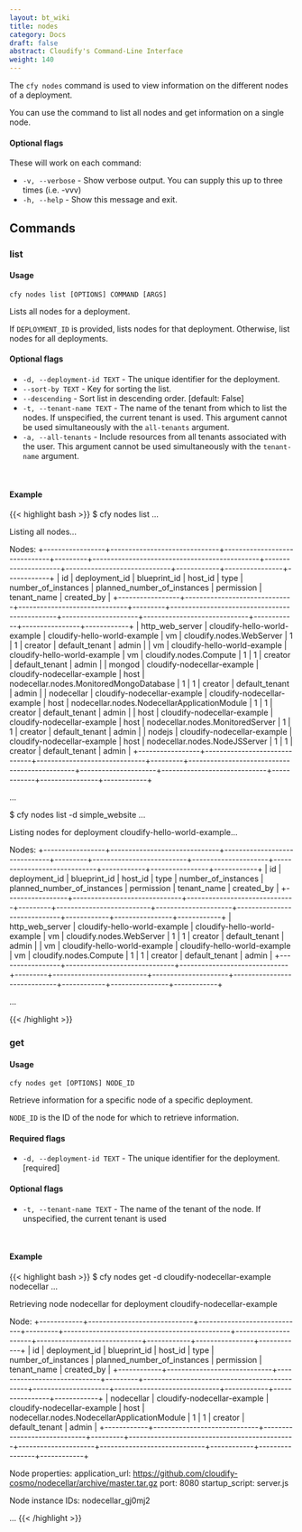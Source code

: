 ```yaml
---
layout: bt_wiki
title: nodes
category: Docs
draft: false
abstract: Cloudify's Command-Line Interface
weight: 140
---
```


The `cfy nodes` command is used to view information on the different nodes of a deployment.

You can use the command to list all nodes and get information on a single node.

#### Optional flags

These will work on each command:

* `-v, --verbose` - Show verbose output. You can supply this up to three times (i.e. -vvv)
* `-h, --help` - Show this message and exit.


## Commands


### list

#### Usage 
`cfy nodes list [OPTIONS] COMMAND [ARGS]`

Lists all nodes for a deployment.

If `DEPLOYMENT_ID` is provided, lists nodes for that deployment. Otherwise,
list nodes for all deployments.

#### Optional flags

* `-d, --deployment-id TEXT` - 
						The unique identifier for the deployment.
*  `--sort-by TEXT` - 	Key for sorting the list.
*  `--descending` - 	Sort list in descending order. [default: False]
*  `-t, --tenant-name TEXT` -  The name of the tenant from which to list the nodes. If unspecified, the current tenant is
                            used. This argument cannot be used simultaneously with the `all-tenants` argument.
*  `-a, --all-tenants` -    Include resources from all tenants associated with
                            the user. This argument cannot be used simultaneously with the `tenant-name` argument.  

&nbsp;
#### Example

{{< highlight  bash  >}}
$ cfy nodes list
...

Listing all nodes...

Nodes:
+-----------------+------------------------------+------------------------------+---------+----------------------------------------------+---------------------+-----------------------------+------------+----------------+------------+
|        id       |        deployment_id         |         blueprint_id         | host_id |                     type                     | number_of_instances | planned_number_of_instances | permission |  tenant_name   | created_by |
+-----------------+------------------------------+------------------------------+---------+----------------------------------------------+---------------------+-----------------------------+------------+----------------+------------+
| http_web_server | cloudify-hello-world-example | cloudify-hello-world-example |    vm   |           cloudify.nodes.WebServer           |          1          |              1              |  creator   | default_tenant |   admin    |
|        vm       | cloudify-hello-world-example | cloudify-hello-world-example |    vm   |            cloudify.nodes.Compute            |          1          |              1              |  creator   | default_tenant |   admin    |
|      mongod     | cloudify-nodecellar-example  | cloudify-nodecellar-example  |   host  |   nodecellar.nodes.MonitoredMongoDatabase    |          1          |              1              |  creator   | default_tenant |   admin    |
|    nodecellar   | cloudify-nodecellar-example  | cloudify-nodecellar-example  |   host  | nodecellar.nodes.NodecellarApplicationModule |          1          |              1              |  creator   | default_tenant |   admin    |
|       host      | cloudify-nodecellar-example  | cloudify-nodecellar-example  |   host  |       nodecellar.nodes.MonitoredServer       |          1          |              1              |  creator   | default_tenant |   admin    |
|      nodejs     | cloudify-nodecellar-example  | cloudify-nodecellar-example  |   host  |        nodecellar.nodes.NodeJSServer         |          1          |              1              |  creator   | default_tenant |   admin    |
+-----------------+------------------------------+------------------------------+---------+----------------------------------------------+---------------------+-----------------------------+------------+----------------+------------+

...

$ cfy nodes list -d simple_website
...

Listing nodes for deployment cloudify-hello-world-example...

Nodes:
+-----------------+------------------------------+------------------------------+---------+--------------------------+---------------------+-----------------------------+------------+----------------+------------+
|        id       |        deployment_id         |         blueprint_id         | host_id |           type           | number_of_instances | planned_number_of_instances | permission |  tenant_name   | created_by |
+-----------------+------------------------------+------------------------------+---------+--------------------------+---------------------+-----------------------------+------------+----------------+------------+
| http_web_server | cloudify-hello-world-example | cloudify-hello-world-example |    vm   | cloudify.nodes.WebServer |          1          |              1              |  creator   | default_tenant |   admin    |
|        vm       | cloudify-hello-world-example | cloudify-hello-world-example |    vm   |  cloudify.nodes.Compute  |          1          |              1              |  creator   | default_tenant |   admin    |
+-----------------+------------------------------+------------------------------+---------+--------------------------+---------------------+-----------------------------+------------+----------------+------------+

...

{{< /highlight >}}


### get

#### Usage 
`cfy nodes get [OPTIONS] NODE_ID`

Retrieve information for a specific node of a specific deployment.

`NODE_ID` is the ID of the node for which to retrieve information.

#### Required flags

*  `-d, --deployment-id TEXT` - The unique identifier for the deployment. [required]

#### Optional flags
*  `-t, --tenant-name TEXT` -  The name of the tenant of the node. If unspecified, the current tenant is used
						

&nbsp;
#### Example

{{< highlight  bash  >}}
$ cfy nodes get -d cloudify-nodecellar-example nodecellar
...

Retrieving node nodecellar for deployment cloudify-nodecellar-example

Node:
+------------+-----------------------------+-----------------------------+---------+----------------------------------------------+---------------------+-----------------------------+------------+----------------+------------+
|     id     |        deployment_id        |         blueprint_id        | host_id |                     type                     | number_of_instances | planned_number_of_instances | permission |  tenant_name   | created_by |
+------------+-----------------------------+-----------------------------+---------+----------------------------------------------+---------------------+-----------------------------+------------+----------------+------------+
| nodecellar | cloudify-nodecellar-example | cloudify-nodecellar-example |   host  | nodecellar.nodes.NodecellarApplicationModule |          1          |              1              |  creator   | default_tenant |   admin    |
+------------+-----------------------------+-----------------------------+---------+----------------------------------------------+---------------------+-----------------------------+------------+----------------+------------+

Node properties:
	application_url: https://github.com/cloudify-cosmo/nodecellar/archive/master.tar.gz
	port: 8080
	startup_script: server.js

Node instance IDs:
	nodecellar_gj0mj2


...
{{< /highlight >}}